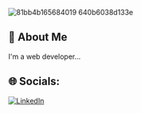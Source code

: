 
![81bb4b165684019 640b6038d133e](https://github.com/Sovanroth/Sovanroth/assets/89648482/63d177c3-6ebd-423e-a453-3def6fc0b692)

## 🚀 About Me
I'm a web developer...

## 🌐 Socials:
[![LinkedIn](https://img.shields.io/badge/LinkedIn-%230077B5.svg?logo=linkedin&logoColor=white)](https://linkedin.com/in/https://www.linkedin.com/in/sovanroth-nath-708bb629b/) 

